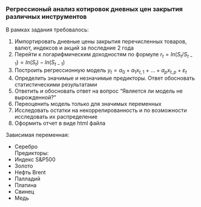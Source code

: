 ### Регрессионый анализ котировок дневных цен закрытия различных инструментов

В рамках задания требовалось:
1. Импортировать дневные цены закрытия перечисленных товаров, валют, индексов и акций за последние 2 года
2. Перейти к логарифмическим доходностям по формуле $r_t=ln(S_t/S_{t−1})=ln(S_t)−ln(S_{t−1})$
3. Построить регрессионную модель $y_t=a_0+a_1x_{t,1}+...+a_px_{t,p}+\varepsilon_t$
4. Определить значимые и незначимые предикторы. Ответ обосновать статистическими результатами
5. Ответить и обосновать ответ на вопрос “Является ли модель не вырожденной?”
6. Переоценить модель только для значимых переменных
7. Исследовать остатки на некоррелированность и по возможности исследовать их распределение
8. Оформить отчет в виде html файла

Зависимая переменная:  
* Серебро  
Предикторы:
* Индекс S&P500
* Золото
* Нефть Brent
* Палладий
* Платина
* Свинец
* Медь
